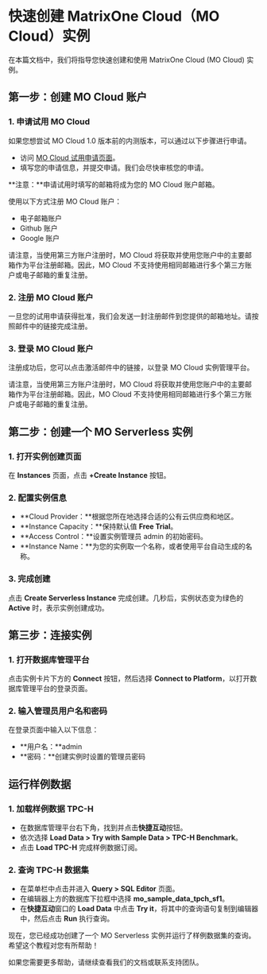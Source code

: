 # 快速创建 MatrixOne Cloud（MO Cloud）实例

在本篇文档中，我们将指导您快速创建和使用 MatrixOne Cloud (MO Cloud) 实例。

## 第一步：创建 MO Cloud 账户

### 1. 申请试用 MO Cloud

如果您想尝试 MO Cloud 1.0 版本前的内测版本，可以通过以下步骤进行申请。

- 访问 [MO Cloud 试用申请页面](https://example.com)。
- 填写您的申请信息，并提交申请。我们会尽快审核您的申请。

**注意：**申请试用时填写的邮箱将成为您的 MO Cloud 账户邮箱。

使用以下方式注册 MO Cloud 账户：

- 电子邮箱账户
- Github 账户
- Google 账户

请注意，当使用第三方账户注册时，MO Cloud 将获取并使用您账户中的主要邮箱作为平台注册邮箱。因此，MO Cloud 不支持使用相同邮箱进行多个第三方账户或电子邮箱的重复注册。

### 2. 注册 MO Cloud 账户

一旦您的试用申请获得批准，我们会发送一封注册邮件到您提供的邮箱地址。请按照邮件中的链接完成注册。

### 3. 登录 MO Cloud 账户

注册成功后，您可以点击激活邮件中的链接，以登录 MO Cloud 实例管理平台。

请注意，当使用第三方账户注册时，MO Cloud 将获取并使用您账户中的主要邮箱作为平台注册邮箱。因此，MO Cloud 不支持使用相同邮箱进行多个第三方账户或电子邮箱的重复注册。

## 第二步：创建一个 MO Serverless 实例

### 1. 打开实例创建页面

在 **Instances** 页面，点击 **+Create Instance** 按钮。

### 2. 配置实例信息

- **Cloud Provider：**根据您所在地选择合适的公有云供应商和地区。
- **Instance Capacity：**保持默认值 **Free Trial**。
- **Access Control：**设置实例管理员 admin 的初始密码。
- **Instance Name：**为您的实例取一个名称，或者使用平台自动生成的名称。

### 3. 完成创建

点击 **Create Serverless Instance** 完成创建。几秒后，实例状态变为绿色的 **Active** 时，表示实例创建成功。

## 第三步：连接实例

### 1. 打开数据库管理平台

点击实例卡片下方的 **Connect** 按钮，然后选择 **Connect to Platform**，以打开数据库管理平台的登录页面。

### 2. 输入管理员用户名和密码

在登录页面中输入以下信息：

- **用户名：**admin
- **密码：**创建实例时设置的管理员密码

## 运行样例数据

### 1. 加载样例数据 TPC-H

- 在数据库管理平台右下角，找到并点击**快捷互动**按钮。
- 依次选择 **Load Data > Try with Sample Data > TPC-H Benchmark**。
- 点击 **Load TPC-H** 完成样例数据订阅。

### 2. 查询 TPC-H 数据集

- 在菜单栏中点击并进入 **Query > SQL Editor** 页面。
- 在编辑器上方的数据库下拉框中选择 **mo_sample_data_tpch_sf1**。
- 在**快捷互动**窗口的 **Load Data** 中点击 **Try it**，将其中的查询语句复制到编辑器中，然后点击 **Run** 执行查询。

现在，您已经成功创建了一个 MO Serverless 实例并运行了样例数据集的查询。希望这个教程对您有所帮助！

如果您需要更多帮助，请继续查看我们的文档或联系支持团队。
